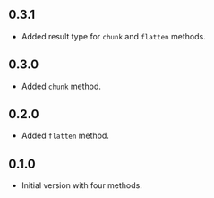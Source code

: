 ## 0.3.1
- Added result type for `chunk` and `flatten` methods.

## 0.3.0
- Added `chunk` method.

## 0.2.0

- Added `flatten` method.

## 0.1.0

- Initial version with four methods.
